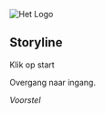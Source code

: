 ![Het Logo](https://raw.githubusercontent.com/daanschenkel/MarcsQuest/main/assets/logo.png)

## Storyline
Klik op start

Overgang naar ingang.

*Voorstel*

